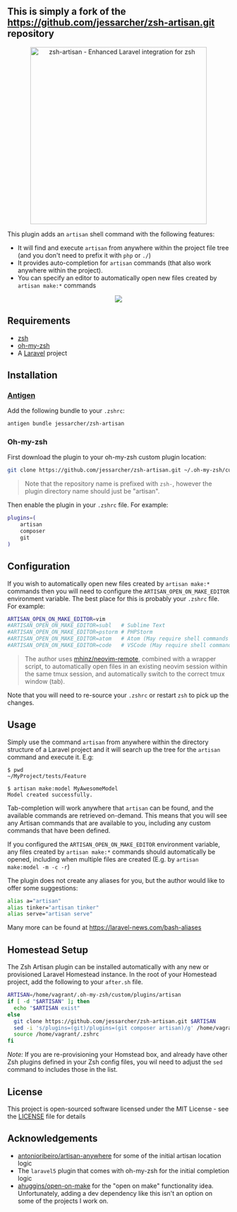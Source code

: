 ## This is simply a fork of the https://github.com/jessarcher/zsh-artisan.git repository

<p align="center">
    <img src="https://jessarcher.github.io/zsh-artisan/logo.svg?1" alt="zsh-artisan - Enhanced Laravel integration for zsh" width="400">
</p>

This plugin adds an `artisan` shell command with the following features:

* It will find and execute `artisan` from anywhere within the project file tree
  (and you don't need to prefix it with `php` or `./`)
* It provides auto-completion for `artisan` commands (that also work anywhere
  within the project).
* You can specify an editor to automatically open new files created by `artisan
  make:*` commands

<p align="center">
    <img src="https://jessarcher.github.io/zsh-artisan/demo.svg?1">
</p>

## Requirements

* [zsh](https://www.zsh.org/)
* [oh-my-zsh](https://github.com/robbyrussell/oh-my-zsh)
* A [Laravel](https://laravel.com/) project

## Installation

### [Antigen](https://github.com/zsh-users/antigen)

Add the following bundle to your `.zshrc`:

```zsh
antigen bundle jessarcher/zsh-artisan
```

### Oh-my-zsh

First download the plugin to your oh-my-zsh custom plugin location:

```zsh
git clone https://github.com/jessarcher/zsh-artisan.git ~/.oh-my-zsh/custom/plugins/artisan
```

> Note that the repository name is prefixed with `zsh-`, however the plugin
> directory name should just be "artisan".

Then enable the plugin in your `.zshrc` file. For example:

```zsh
plugins=(
    artisan
    composer
    git
)
```

## Configuration

If you wish to automatically open new files created by `artisan make:*` commands
then you will need to configure the `ARTISAN_OPEN_ON_MAKE_EDITOR` environment
variable. The best place for this is probably your `.zshrc` file. For example:

```zsh
ARTISAN_OPEN_ON_MAKE_EDITOR=vim
#ARTISAN_OPEN_ON_MAKE_EDITOR=subl   # Sublime Text
#ARTISAN_OPEN_ON_MAKE_EDITOR=pstorm # PHPStorm
#ARTISAN_OPEN_ON_MAKE_EDITOR=atom   # Atom (May require shell commands to be enabled)
#ARTISAN_OPEN_ON_MAKE_EDITOR=code   # VSCode (May require shell commands to be enabled)
```

> The author uses [mhinz/neovim-remote](https://github.com/mhinz/neovim-remote),
combined with a wrapper script, to automatically open files in an existing neovim
session within the same tmux session, and automatically switch to the correct
tmux window (tab).

Note that you will need to re-source your `.zshrc` or restart `zsh` to pick up
the changes.

## Usage

Simply use the command `artisan` from anywhere within the directory structure of
a Laravel project and it will search up the tree for the `artisan` command and
execute it. E.g:

```zshrc
$ pwd
~/MyProject/tests/Feature

$ artisan make:model MyAwesomeModel
Model created successfully.
```

Tab-completion will work anywhere that `artisan` can be found, and the available
commands are retrieved on-demand. This means that you will see any Artisan
commands that are available to you, including any custom commands that have
been defined.

If you configured the `ARTISAN_OPEN_ON_MAKE_EDITOR` environment variable, any
files created by `artisan make:*` commands should automatically be opened,
including when multiple files are created (E.g. by `artisan make:model -m -c -r`)

The plugin does not create any aliases for you, but the author would like to
offer some suggestions:

```zsh
alias a="artisan"
alias tinker="artisan tinker"
alias serve="artisan serve"
```

Many more can be found at https://laravel-news.com/bash-aliases

## Homestead Setup

The Zsh Artisan plugin can be installed automatically with any new or provisioned Laravel Homestead instance. 
In the root of your Homestead project, add the following to your `after.sh` file. 
```bash
ARTISAN=/home/vagrant/.oh-my-zsh/custom/plugins/artisan
if [ -d "$ARTISAN" ]; then
  echo "$ARTISAN exist"
else
  git clone https://github.com/jessarcher/zsh-artisan.git $ARTISAN
  sed -i 's/plugins=(git)/plugins=(git composer artisan)/g' /home/vagrant/.zshrc
  source /home/vagrant/.zshrc
fi
```
*Note:* If you are re-provisioning your Homstead box, and already have other Zsh plugins defined in your Zsh config files, you wil need to adjust the `sed` command to includes those in the list. 

## License

This project is open-sourced software licensed under the MIT License - see the
[LICENSE](LICENSE) file for details

## Acknowledgements

* [antonioribeiro/artisan-anywhere](https://github.com/antonioribeiro/artisan-anywhere)
  for some of the initial artisan location logic
* The `laravel5` plugin that comes with oh-my-zsh for the initial completion
  logic
* [ahuggins/open-on-make](https://github.com/ahuggins/open-on-make) for the
  "open on make" functionality idea. Unfortunately, adding a dev dependency like
  this isn't an option on some of the projects I work on.
